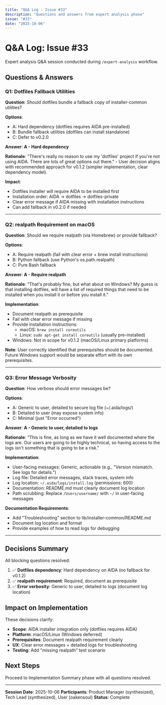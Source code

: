 ```yaml
---
title: "Q&A Log - Issue #33"
description: "Questions and answers from expert analysis phase"
issue: "#33"
date: "2025-10-06"
---
```


# Q&A Log: Issue #33

Expert analysis Q&A session conducted during `/expert-analysis` workflow.

## Questions & Answers

### Q1: Dotfiles Fallback Utilities

**Question**: Should dotfiles bundle a fallback copy of installer-common utilities?

**Options**:

- A: Hard dependency (dotfiles requires AIDA pre-installed)
- B: Bundle fallback utilities (dotfiles can install standalone)
- C: Defer to v0.2.0

**Answer**: **A - Hard dependency**

**Rationale**: "There's really no reason to use my 'dotfiles' project if you're not using AIDA. There are lots of great options out there." - User decision aligns with recommended approach for v0.1.2 (simpler implementation, clear dependency model).

**Impact**:

- Dotfiles installer will require AIDA to be installed first
- Installation order: AIDA → dotfiles → dotfiles-private
- Clear error message if AIDA missing with installation instructions
- Can add fallback in v0.2.0 if needed

---

### Q2: realpath Requirement on macOS

**Question**: Should we require realpath (via Homebrew) or provide fallback?

**Options**:

- A: Require realpath (fail with clear error + brew install instructions)
- B: Python fallback (use Python's os.path.realpath)
- C: Pure Bash fallback

**Answer**: **A - Require realpath**

**Rationale**: "That's probably fine, but what about on Windows? My guess is that installing dotfiles, will have a list of required things that need to be installed when you install it or before you install it."

**Implementation**:

- Document realpath as prerequisite
- Fail with clear error message if missing
- Provide installation instructions:
  - macOS: `brew install coreutils`
  - Linux: `sudo apt-get install coreutils` (usually pre-installed)
- Windows: Not in scope for v0.1.2 (macOS/Linux primary platforms)

**Note**: User correctly identified that prerequisites should be documented. Future Windows support would be separate effort with its own prerequisites.

---

### Q3: Error Message Verbosity

**Question**: How verbose should error messages be?

**Options**:

- A: Generic to user, detailed to secure log file (~/.aida/logs/)
- B: Detailed to user (may expose system info)
- C: Minimal (just "Error occurred")

**Answer**: **A - Generic to user, detailed to logs**

**Rationale**: "This is fine, as long as we have it well documented where the logs are. Our users are going to be highly technical, so having access to the logs isn't something that is going to be a risk."

**Implementation**:

- User-facing messages: Generic, actionable (e.g., "Version mismatch. See logs for details.")
- Log file: Detailed error messages, stack traces, system info
- Log location: `~/.aida/logs/install.log` (permissions: 600)
- Documentation: README.md must clearly document log location
- Path scrubbing: Replace `/Users/username/` with `~/` in user-facing messages

**Documentation Requirements**:

- Add "Troubleshooting" section to lib/installer-common/README.md
- Document log location and format
- Provide examples of how to read logs for debugging

---

## Decisions Summary

All blocking questions resolved:

1. ✅ **Dotfiles dependency**: Hard dependency on AIDA (no fallback for v0.1.2)
2. ✅ **realpath requirement**: Required, document as prerequisite
3. ✅ **Error verbosity**: Generic to user, detailed to logs (document log location)

## Impact on Implementation

These decisions clarify:

- **Scope**: AIDA installer integration only (dotfiles requires AIDA)
- **Platform**: macOS/Linux (Windows deferred)
- **Prerequisites**: Document realpath requirement clearly
- **UX**: Clear error messages + detailed logs for troubleshooting
- **Testing**: Add "missing realpath" test scenario

## Next Steps

Proceed to Implementation Summary phase with all questions resolved.

---

**Session Date**: 2025-10-06
**Participants**: Product Manager (synthesized), Tech Lead (synthesized), User (oakensoul)
**Status**: Complete
